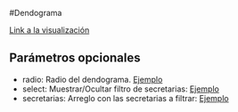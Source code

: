 #Dendograma

[Link a la visualización](https://modernizacionmunicba.github.io/visualizaciones/dendograma/index.html)

## Parámetros opcionales

* radio: Radio del dendograma. [Ejemplo](https://modernizacionmunicba.github.io/visualizaciones/dendograma/index.html?radio=500)
* select: Muestrar/Ocultar filtro de secretarias: [Ejemplo](https://modernizacionmunicba.github.io/visualizaciones/dendograma/index.html?select=1)
* secretarias: Arreglo con las secretarias a filtrar: [Ejemplo](https://modernizacionmunicba.github.io/visualizaciones/dendograma/index.html?secretarias=["Secretaría+de+Salud"])
